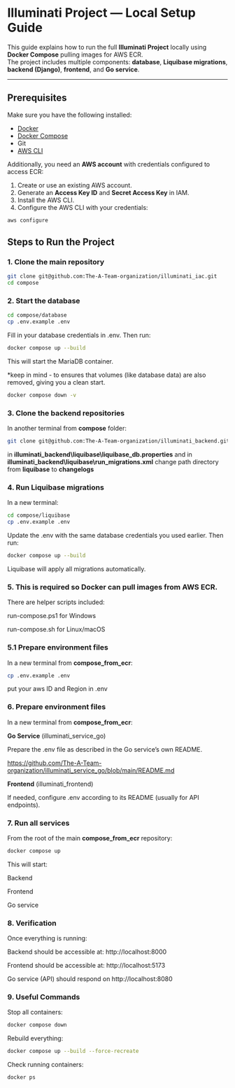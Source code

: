 # Illuminati Project — Local Setup Guide

This guide explains how to run the full **Illuminati Project** locally using **Docker Compose** pulling images for AWS ECR.  
The project includes multiple components: **database**, **Liquibase migrations**, **backend (Django)**, **frontend**, and **Go service**.

---

## Prerequisites

Make sure you have the following installed:

- [Docker](https://docs.docker.com/get-docker/)
- [Docker Compose](https://docs.docker.com/compose/)
- Git
- [AWS CLI](https://aws.amazon.com/cli/)

Additionally, you need an **AWS account** with credentials configured to access ECR:

1. Create or use an existing AWS account.
2. Generate an **Access Key ID** and **Secret Access Key** in IAM.
3. Install the AWS CLI.
4. Configure the AWS CLI with your credentials:

```bash
aws configure
```

## Steps to Run the Project

### 1. Clone the main repository

```bash
git clone git@github.com:The-A-Team-organization/illuminati_iac.git
cd compose
```

### 2. Start the database

```bash
cd compose/database
cp .env.example .env
```

Fill in your database credentials in .env.
Then run:

```bash
docker compose up --build
```

This will start the MariaDB container.

\*keep in mind - to ensures that volumes (like database data) are also removed, giving you a clean start.

```bash
docker compose down -v
```

### 3. Clone the backend repositories

In another terminal from **compose** folder:

```bash
git clone git@github.com:The-A-Team-organization/illuminati_backend.git
```

in **illuminati_backend\liquibase\liquibase_db.properties**
and in **illuminati_backend\liquibase\run_migrations.xml**
change path directory from **liquibase** to **changelogs**

### 4. Run Liquibase migrations

In a new terminal:

```bash
cd compose/liquibase
cp .env.example .env
```

Update the .env with the same database credentials you used earlier.
Then run:

```bash
docker compose up --build
```

Liquibase will apply all migrations automatically.

### 5. This is required so Docker can pull images from AWS ECR.

There are helper scripts included:

run-compose.ps1 for Windows

run-compose.sh for Linux/macOS

### 5.1 Prepare environment files

In a new terminal from **compose_from_ecr**:

```bash
cp .env.example .env
```
put your aws ID and Region in .env

### 6. Prepare environment files

In a new terminal from **compose_from_ecr**:


**Go Service** (illuminati_service_go)

Prepare the .env file as described in the Go service’s own README.

https://github.com/The-A-Team-organization/illuminati_service_go/blob/main/README.md

**Frontend** (illuminati_frontend)

If needed, configure .env according to its README (usually for API endpoints).

### 7. Run all services

From the root of the main **compose_from_ecr** repository:

```bash
docker compose up
```

This will start:

Backend

Frontend

Go service

### 8. Verification

Once everything is running:

Backend should be accessible at: http://localhost:8000

Frontend should be accessible at: http://localhost:5173

Go service (API) should respond on http://localhost:8080

### 9. Useful Commands

Stop all containers:

```bash
docker compose down
```

Rebuild everything:

```bash
docker compose up --build --force-recreate
```

Check running containers:

```bash
docker ps
```
